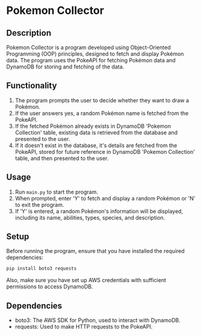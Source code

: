 # Pokemon Collector

## Description
Pokemon Collector is a program developed using Object-Oriented Programming (OOP) principles, designed to fetch and display Pokémon data.
The program uses the PokeAPI for fetching Pokémon data and DynamoDB for storing and fetching of the data.

## Functionality

1. The program prompts the user to decide whether they want to draw a Pokémon.
2. If the user answers yes, a random Pokémon name is fetched from the PokeAPI.
3. If the fetched Pokémon already exists in DynamoDB 'Pokemon Collection' table, existing data is retrieved from the database and presented to the user.
4. If it doesn't exist in the database, it's details are fetched from the PokeAPI, stored for future reference in DynamoDB 'Pokemon Collection' table, and then presented to the user.

## Usage
1. Run `main.py` to start the program.
2. When prompted, enter 'Y' to fetch and display a random Pokémon or 'N' to exit the program.
3. If 'Y' is entered, a random Pokémon's information will be displayed, including its name, abilities, types, species, and description.

## Setup
Before running the program, ensure that you have installed the required dependencies:

```bash
pip install boto3 requests
```

Also, make sure you have set up AWS credentials with sufficient permissions to access DynamoDB.

## Dependencies
- boto3: The AWS SDK for Python, used to interact with DynamoDB.
- requests: Used to make HTTP requests to the PokeAPI.

